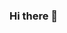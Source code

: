 ### Hi there 👋

<!--
- 🔭 I’m currently working on Scratchernoids
- 🌱 I’m currently learning Vietnamese
- 👯 I’m looking to collaborate on anyone
- 🤔 I’m looking for help with Scratchernoids
- 📫 How to reach me: Go to my account or search NinjaGuy128Vietnam and click on the users page
- 😄 Pronouns: He/Him
- ⚡ Fun fact: I ate a baguette in 1 minute!
##I made this fomy GitHub profile
-->
